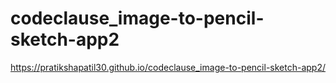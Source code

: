 # codeclause_image-to-pencil-sketch-app2
https://pratikshapatil30.github.io/codeclause_image-to-pencil-sketch-app2/
